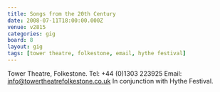 ```yaml
---
title: Songs from the 20th Century
date: 2008-07-11T18:00:00.000Z
venue: v2815
categories: gig
board: 8
layout: gig
tags: [tower theatre, folkestone, email, hythe festival]
---
```

Tower Theatre, Folkestone.  Tel: +44 (0)1303 223925 Email: info@towertheatrefolkestone.co.uk  In conjunction with Hythe Festival.